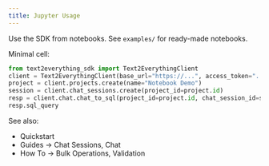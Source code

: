 ```yaml
---
title: Jupyter Usage
---
```


Use the SDK from notebooks. See `examples/` for ready-made notebooks.

Minimal cell:
```python
from text2everything_sdk import Text2EverythingClient
client = Text2EverythingClient(base_url="https://...", access_token="...", workspace_name="workspaces/dev")
project = client.projects.create(name="Notebook Demo")
session = client.chat_sessions.create(project_id=project.id)
resp = client.chat.chat_to_sql(project_id=project.id, chat_session_id=session.id, query="Count users")
resp.sql_query
```

See also:
- Quickstart
- Guides → Chat Sessions, Chat
- How To → Bulk Operations, Validation


